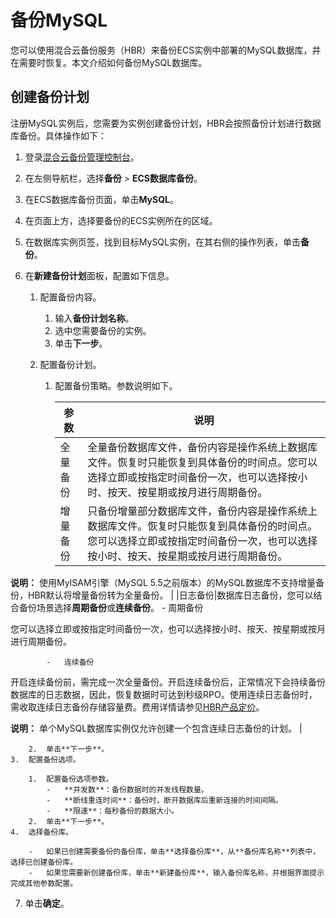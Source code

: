 # 备份MySQL

您可以使用混合云备份服务（HBR）来备份ECS实例中部署的MySQL数据库，并在需要时恢复。本文介绍如何备份MySQL数据库。

## 创建备份计划

注册MySQL实例后，您需要为实例创建备份计划，HBR会按照备份计划进行数据库备份。具体操作如下：

1.  登录[混合云备份管理控制台](https://hbr.console.aliyun.com)。

2.  在左侧导航栏，选择**备份** \> **ECS数据库备份**。

3.  在ECS数据库备份页面，单击**MySQL**。

4.  在页面上方，选择要备份的ECS实例所在的区域。

5.  在数据库实例页签，找到目标MySQL实例，在其右侧的操作列表，单击**备份**。

6.  在**新建备份计划**面板，配置如下信息。

    1.  配置备份内容。

        1.  输入**备份计划名称**。
        2.  选中您需要备份的实例。
        3.  单击**下一步**。
    2.  配置备份计划。

        1.  配置备份策略。参数说明如下。

            |参数|说明|
            |--|--|
            |全量备份|全量备份数据库文件，备份内容是操作系统上数据库文件。恢复时只能恢复到具体备份的时间点。您可以选择立即或按指定时间备份一次，也可以选择按小时、按天、按星期或按月进行周期备份。 |
            |增量备份|只备份增量部分数据库文件，备份内容是操作系统上数据库文件。恢复时只能恢复到具体备份的时间点。您可以选择立即或按指定时间备份一次，也可以选择按小时、按天、按星期或按月进行周期备份。

**说明：** 使用MyISAM引擎（MySQL 5.5之前版本）的MySQL数据库不支持增量备份，HBR默认将增量备份转为全量备份。 |
            |日志备份|数据库日志备份，您可以结合备份场景选择**周期备份**或**连续备份**。            -   周期备份

您可以选择立即或按指定时间备份一次，也可以选择按小时、按天、按星期或按月进行周期备份。

            -   连续备份

开启连续备份前，需完成一次全量备份。开启连续备份后，正常情况下会持续备份数据库的日志数据，因此，恢复数据时可达到秒级RPO。使用连续日志备份时，需收取连续日志备份存储容量费。费用详情请参见[HBR产品定价](https://cn.aliyun.com/price/detail/hbr)。

**说明：** 单个MySQL数据库实例仅允许创建一个包含连续日志备份的计划。 |

        2.  单击**下一步**。
    3.  配置备份选项。

        1.  配置备份选项参数。
            -   **并发数**：备份数据时的并发线程数量。
            -   **断线重连时间**：备份时，断开数据库后重新连接的时间间隔。
            -   **限速**：每秒备份的数据大小。
        2.  单击**下一步**。
    4.  选择备份库。

        -   如果已创建需要备份的备份库，单击**选择备份库**，从**备份库名称**列表中，选择已创建备份库。
        -   如果您需要新创建备份库，单击**新建备份库**，输入备份库名称，并根据界面提示完成其他参数配置。
7.  单击**确定**。



